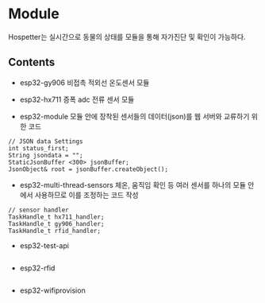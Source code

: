 # Module

Hospetter는 실시간으로 동물의 상태를 모듈을 통해 자가진단 및 확인이 가능하다.

## Contents
- esp32-gy906
비접촉 적외선 온도센서 모듈

- esp32-hx711
증폭 adc 전류 센서 모듈

- esp32-module
모듈 안에 장착된 센서들의 데이터(json)를 웹 서버와 교류하기 위한 코드

```
// JSON data Settings
int status_first;
String jsondata = "";
StaticJsonBuffer <300> jsonBuffer;
JsonObject& root = jsonBuffer.createObject();
```


- esp32-multi-thread-sensors
체온, 움직임 확인 등 여러 센서를 하나의 모듈 안에서 사용하므로 이를 조정하는 코드 작성

```
// sensor handler
TaskHandle_t hx711_handler;
TaskHandle_t gy906_handler;
TaskHandle_t rfid_handler;
```

- esp32-test-api
```
```

- esp32-rfid
```
```

- esp32-wifiprovision
```
```